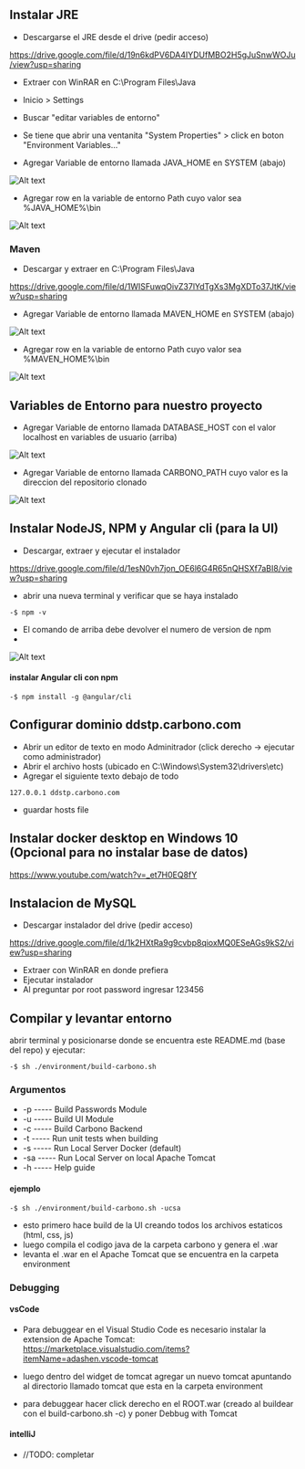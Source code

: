 ## Instalar JRE

- Descargarse el JRE desde el drive (pedir acceso)

https://drive.google.com/file/d/19n6kdPV6DA4IYDUfMBO2H5gJuSnwWOJu/view?usp=sharing

- Extraer con WinRAR en C:\Program Files\Java
- Inicio > Settings
- Buscar "editar variables de entorno"
- Se tiene que abrir una ventanita "System Properties" > click en boton "Environment Variables..."

- Agregar Variable de entorno llamada JAVA_HOME en SYSTEM (abajo)

![Alt text](https://i.gyazo.com/2f21c66bb352547ab6f8bbf125c0c96c.png "Agregar JAVA_HOME")

- Agregar row en la variable de entorno Path cuyo valor sea %JAVA_HOME%\bin


![Alt text](https://i.gyazo.com/bf11f067a4ca25b3d046561aaa91c60b.png "Editar Path")


### Maven

- Descargar y extraer en C:\Program Files\Java

https://drive.google.com/file/d/1WISFuwqOivZ37lYdTgXs3MgXDTo37JtK/view?usp=sharing

- Agregar Variable de entorno llamada MAVEN_HOME en SYSTEM (abajo)

![Alt text](https://i.gyazo.com/ec762d5789045011c7bcedd82cfdf304.png "Agregar MAVEN_HOME")

- Agregar row en la variable de entorno Path cuyo valor sea %MAVEN_HOME%\bin

![Alt text](https://i.gyazo.com/23592b2d39801120125e38fa4f42f9a8.png "Editar Path")


## Variables de Entorno para nuestro proyecto

- Agregar Variable de entorno llamada DATABASE_HOST con el valor localhost en variables de usuario (arriba)

![Alt text](https://i.gyazo.com/ce69ab7fd44277ff75c29faad99a632d.png "Database env var")

- Agregar Variable de entorno llamada CARBONO_PATH cuyo valor es la direccion del repositorio clonado

![Alt text](https://i.gyazo.com/f518cf7193368ac2c4c650aaa884f66a.png "Carbono Path")

## Instalar NodeJS, NPM y Angular cli (para la UI)

- Descargar, extraer y ejecutar el instalador

https://drive.google.com/file/d/1esN0vh7jon_OE6l6G4R65nQHSXf7aBI8/view?usp=sharing

- abrir una nueva terminal y verificar que se haya instalado 

 ```
-$ npm -v
 ```
 - El comando de arriba debe devolver el numero de version de npm
 -
 ![Alt text](https://i.gyazo.com/da57847d204857abd6c7099bcec19d3b.png "NPM version")

#### instalar Angular cli con npm

 ```
-$ npm install -g @angular/cli
 ```

## Configurar dominio ddstp.carbono.com

- Abrir un editor de texto en modo Adminitrador (click derecho -> ejecutar como administrador)
- Abrir el archivo hosts (ubicado en C:\Windows\System32\drivers\etc)
- Agregar el siguiente texto debajo de todo

 ```
127.0.0.1 ddstp.carbono.com
 ```
 
- guardar hosts file


## Instalar docker desktop en Windows 10 (Opcional para no instalar base de datos)

https://www.youtube.com/watch?v=_et7H0EQ8fY


## Instalacion de MySQL

- Descargar instalador del drive (pedir acceso)

https://drive.google.com/file/d/1k2HXtRa9g9cvbp8qioxMQ0ESeAGs9kS2/view?usp=sharing

- Extraer con WinRAR en donde prefiera
- Ejecutar instalador
- Al preguntar por root password ingresar 123456

## Compilar y levantar entorno

abrir terminal y posicionarse donde se encuentra este README.md (base del repo) y ejecutar:

 ```
-$ sh ./environment/build-carbono.sh
 ```
### Argumentos

- -p  ----- Build Passwords Module  
- -u  ----- Build UI Module  
- -c  ----- Build Carbono Backend  
- -t  ----- Run unit tests when building  
- -s  ----- Run Local Server Docker (default) 
- -sa ----- Run Local Server on local Apache Tomcat  
- -h  ----- Help guide  

#### ejemplo

 ```
-$ sh ./environment/build-carbono.sh -ucsa
 ```

- esto primero hace build de la UI creando todos los archivos estaticos (html, css, js)
- luego compila el codigo java de la carpeta carbono y genera el .war
- levanta el .war en el Apache Tomcat que se encuentra en la carpeta environment

### Debugging

#### vsCode

- Para debuggear en el Visual Studio Code es necesario instalar la extension de Apache Tomcat:
https://marketplace.visualstudio.com/items?itemName=adashen.vscode-tomcat

- luego dentro del widget de tomcat agregar un nuevo tomcat apuntando al directorio llamado tomcat que esta en la carpeta environment
- para debuggear hacer click derecho en el ROOT.war (creado al buildear con el build-carbono.sh -c) y poner Debbug with Tomcat

#### intelliJ

- //TODO: completar

